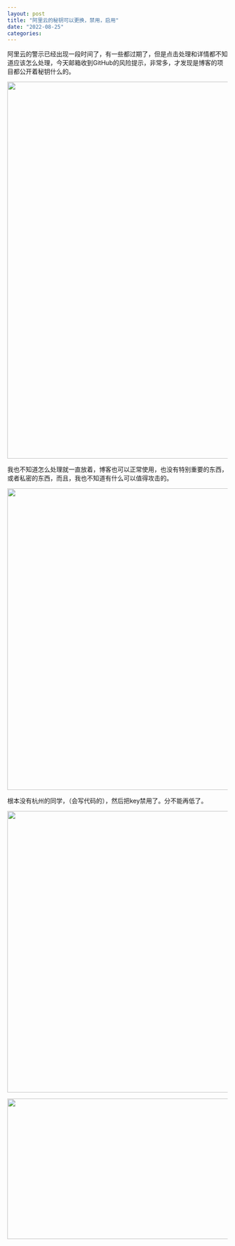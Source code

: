 ```yaml
---
layout: post
title: "阿里云的秘钥可以更换，禁用，启用"
date: "2022-08-25"
categories: 
---
```

<p>阿里云的警示已经出现一段时间了，有一些都过期了，但是点击处理和详情都不知道应该怎么处理，今天邮箱收到GitHub的风险提示，非常多，才发现是博客的项目都公开着秘钥什么的。</p>

<p><img height="861" src="/uploads/ckeditor/pictures/333/image-20220825110747-2.png" width="1729" /></p>

<p>我也不知道怎么处理就一直放着，博客也可以正常使用，也没有特别重要的东西，或者私密的东西，而且，我也不知道有什么可以值得攻击的。</p>

<p><img height="689" src="/uploads/ckeditor/pictures/334/image-20220825111127-3.png" width="811" /></p>

<p>根本没有杭州的同学，（会写代码的），然后把key禁用了。分不能再低了。</p>

<p><img height="643" src="/uploads/ckeditor/pictures/335/image-20220825111247-4.png" width="858" /></p>

<p><img height="321" src="/uploads/ckeditor/pictures/336/image-20220825111428-5.png" width="1405" /></p>

